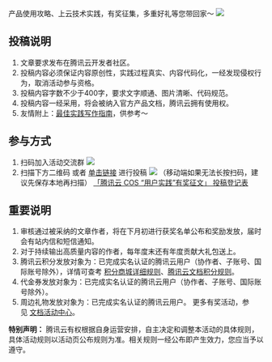 
产品使用攻略、上云技术实践，有奖征集，多重好礼等您带回家～
![](https://qcloudimg.tencent-cloud.cn/raw/fd69d1cb15dcc66a3b78c9428a3c2c08.jpg)

## 投稿说明
1. 文章要求发布在腾讯云开发者社区。
2. 投稿内容必须保证内容原创性，实践过程真实、内容代码化，一经发现侵权行为，取消活动参与资格。
3. 投稿内容字数不少于400字，要求文字顺通、图片清晰、代码规范。
4. 投稿内容一经采用，将会被纳入官方产品文档，腾讯云拥有使用权。
5. 友情附上：[最佳实践写作指南](https://doc.weixin.qq.com/doc/w3_AHsAXwboACcuEbVIZiXTZqGYm0Kh0?scode=AJEAIQdfAAoJPRp1wFAHsAXwboACc)，供参考～

## 参与方式
1. 扫码加入活动交流群
![](https://qcloudimg.tencent-cloud.cn/raw/42ccc8c4d57f79011483c3a4265942af.png)
2. 扫描下方二维码 或者 [单击链接](https://doc.weixin.qq.com/forms/AJEAIQdfAAoAHsAXwboACc0pcRzvLdQAf) 进行投稿
![](https://qcloudimg.tencent-cloud.cn/raw/1ef6c93da0946160550b2348bb2ef438.png)
（移动端如果无法长按扫码，建议先保存本地再扫描）
[「腾讯云 COS “用户实践”有奖征文」 投稿登记表](https://doc.weixin.qq.com/forms/AJEAIQdfAAoAHsAXwboACc0pcRzvLdQAf)

## 重要说明
1. 审核通过被采纳的文章作者，将在下月初进行获奖名单公布和奖励发放，届时会有站内信和短信通知。
2. 对于持续输出高质量内容的作者，每年度末还有年度贡献大礼包送上。
3. 腾讯云积分发放对象为：已完成实名认证的腾讯云用户（协作者、子账号、国际账号除外），详情可查考 [积分商城详细规则](https://cloud.tencent.com/act/integralmall?from=10680)、[腾讯云文档积分规则](https://cloud.tencent.com/document/product/855/54543?from=10680)。
4. 代金券发放对象为：已完成实名认证的腾讯云用户（协作者、子账号、国际账号除外）。
5. 周边礼物发放对象为：已完成实名认证的腾讯云用户。
更多有奖活动，参见 [文档活动中心](https://cloud.tencent.com/document/act)。

**特别声明：** 腾讯云有权根据自身运营安排，自主决定和调整本活动的具体规则，具体活动规则以活动页公布规则为准。相关规则一经公布即产生效力，您应当予以遵守。
